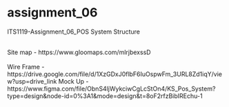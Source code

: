 # assignment_06
ITS1119-Assignment_06_POS System Structure

<br>
Site map - https://www.gloomaps.com/mlrjbexssD <br><br>
Wire Frame - https://drive.google.com/file/d/1XzGDxJ0flbF6IuOspwFm_3URL8Zd1iqY/view?usp=drive_link <be><be>
Mock Up - https://www.figma.com/file/ObnS4ljWykciwCgLcStOn4/KS_Pos_System?type=design&node-id=0%3A1&mode=design&t=8oF2rfzBibIREchu-1
